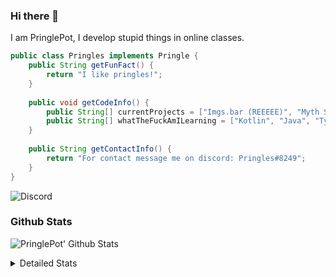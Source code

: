 ### Hi there 👋

I am PringlePot, I develop stupid things in online classes. 

```java
public class Pringles implements Pringle {
    public String getFunFact() {
        return "I like pringles!";
    }
    
    public void getCodeInfo() {
        public String[] currentProjects = ["Imgs.bar (REEEEE)", "Myth Sniper (Dead)"];
        public String[] whatTheFuckAmILearning = ["Kotlin", "Java", "Typescript", "NextJS"];
    }
    
    public String getContactInfo() {
        return "For contact message me on discord: Pringles#8249";
    }
}
```
![Discord](https://discord.c99.nl/widget/theme-1/226911291636318208.png)


### Github Stats
![PringlePot' Github Stats](https://github-readme-stats.vercel.app/api?username=PringlePot&show_icons=true&theme=dark)

<details>
  <summary>Detailed Stats</summary>
    
<!--START_SECTION:waka-->
![Lines of code](https://img.shields.io/badge/From%20Hello%20World%20I%27ve%20Written-96918%20lines%20of%20code-blue)

**🐱 My Github Data** 

> 🏆 496 Contributions in the Year 2021
 > 
> 📦 86.3 kB Used in Github's Storage 
 > 
> 💼 Opted to Hire
 > 
> 📜 7 Public Repositories 
 > 
> 🔑 9 Private Repositories  
 > 
**I'm an Early 🐤** 

```text
🌞 Morning    84 commits     █████░░░░░░░░░░░░░░░░░░░░   19.91% 
🌆 Daytime    175 commits    ██████████░░░░░░░░░░░░░░░   41.47% 
🌃 Evening    163 commits    █████████░░░░░░░░░░░░░░░░   38.63% 
🌙 Night      0 commits      ░░░░░░░░░░░░░░░░░░░░░░░░░   0.0%

```
📅 **I'm Most Productive on Monday** 

```text
Monday       90 commits     █████░░░░░░░░░░░░░░░░░░░░   21.33% 
Tuesday      38 commits     ██░░░░░░░░░░░░░░░░░░░░░░░   9.0% 
Wednesday    57 commits     ███░░░░░░░░░░░░░░░░░░░░░░   13.51% 
Thursday     52 commits     ███░░░░░░░░░░░░░░░░░░░░░░   12.32% 
Friday       34 commits     ██░░░░░░░░░░░░░░░░░░░░░░░   8.06% 
Saturday     63 commits     ███░░░░░░░░░░░░░░░░░░░░░░   14.93% 
Sunday       88 commits     █████░░░░░░░░░░░░░░░░░░░░   20.85%

```


📊 **This Week I Spent My Time On** 

```text
💬 Programming Languages: 
TypeScript               2 hrs 10 mins       ████████████████████░░░░░   79.97% 
HTML                     21 mins             ███░░░░░░░░░░░░░░░░░░░░░░   12.86% 
Go                       4 mins              ░░░░░░░░░░░░░░░░░░░░░░░░░   2.68% 
JSON                     4 mins              ░░░░░░░░░░░░░░░░░░░░░░░░░   2.61% 
GraphQL                  2 mins              ░░░░░░░░░░░░░░░░░░░░░░░░░   1.52%

🔥 Editors: 
VS Code                  2 hrs 43 mins       █████████████████████████   100.0%

```

**I Mostly Code in Java** 

```text
Java                     5 repos             ██████████░░░░░░░░░░░░░░░   41.67% 
Python                   2 repos             ████░░░░░░░░░░░░░░░░░░░░░   16.67% 
Kotlin                   1 repo              ██░░░░░░░░░░░░░░░░░░░░░░░   8.33% 
CSS                      1 repo              ██░░░░░░░░░░░░░░░░░░░░░░░   8.33% 
JavaScript               1 repo              ██░░░░░░░░░░░░░░░░░░░░░░░   8.33%

```



 Last Updated on 01/08/2021
<!--END_SECTION:waka-->
</details>
